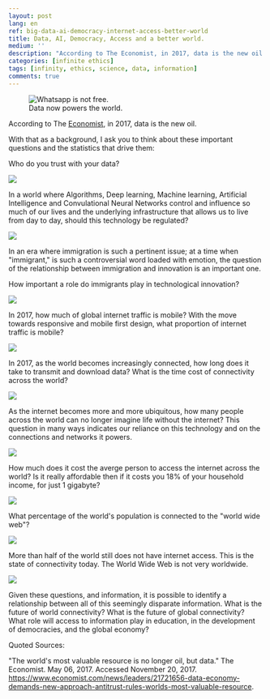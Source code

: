 ```yaml
---
layout: post
lang: en
ref: big-data-ai-democracy-internet-access-better-world
title: Data, AI, Democracy, Access and a better world.
medium: ''
description: "According to The Economist, in 2017, data is the new oil."
categories: [infinite ethics]
tags: [infinity, ethics, science, data, information]
comments: true
---
```

<figure class="sidebar">
  <img
  	srcset="https://images.unsplash.com/photo-1468070454955-c5b6932bd08d?auto=format&fit=crop&w=750&q=60&ixid=dW5zcGxhc2guY29tOzs7Ozs%3D"
    sizes="(min-width: 769px): 25vw, calc(100vw - 4rem)"
  	src="https://images.unsplash.com/photo-1468070454955-c5b6932bd08d?auto=format&fit=crop&w=750&q=60&ixid=dW5zcGxhc2guY29tOzs7Ozs%3D"
  	alt="Whatsapp is not free.">
  <figcaption>Data now powers the world.</figcaption>
</figure>

According to The [Economist](https://www.economist.com/news/leaders/21721656-data-economy-demands-new-approach-antitrust-rules-worlds-most-valuable-resource), in 2017, data is the new oil.

With that as a background, I ask you to think about these important questions and the statistics that drive them:

Who do you trust with your data?
<div class="atlas-chart" data-id="Hy2MrdbjZ" data-width="640" data-height="449"><img src="https://www.theatlas.com/i/atlas_Hy2MrdbjZ.png" style="max-width: 100%;"></div><script src="https://www.theatlas.com/javascripts/atlas.js"></script>

In a world where Algorithms, Deep learning, Machine learning, Artificial Intelligence and Convulational Neural Networks control and influence so much of our lives and the underlying infrastructure that allows us to live from day to day, should this technology be regulated?

<div class="atlas-chart" data-id="Skpf4zQjZ" data-width="640" data-height="449"><img src="https://www.theatlas.com/i/atlas_Skpf4zQjZ.png" style="max-width: 100%;"></div><script src="https://www.theatlas.com/javascripts/atlas.js"></script>

In an era where immigration is such a pertinent issue; at a time when "immigrant," is such a controversial word loaded with emotion, the question of the relationship between immigration and innovation is an important one.

How important a role do immigrants play in technological innovation?

<div class="atlas-chart" data-id="VJHNnKBsl" data-width="640" data-height="409"><img src="https://www.theatlas.com/i/atlas_VJHNnKBsl.png" style="max-width: 100%;"></div><script src="https://www.theatlas.com/javascripts/atlas.js"></script>

In 2017, how much of global internet traffic is mobile? With the move towards responsive and mobile first design, what proportion of internet traffic is mobile?

<div class="atlas-chart" data-id="r1_1ZFE0W" data-width="640" data-height="449"><img src="https://www.theatlas.com/i/atlas_r1_1ZFE0W.png" style="max-width: 100%;"></div><script src="https://www.theatlas.com/javascripts/atlas.js"></script>

In 2017, as the world becomes increasingly connected, how long does it take to transmit and download data? What is the time cost of connectivity across the world?

<div class="atlas-chart" data-id="Sk9USJyu-" data-width="640" data-height="449"><img src="https://www.theatlas.com/i/atlas_Sk9USJyu-.png" style="max-width: 100%;"></div><script src="https://www.theatlas.com/javascripts/atlas.js"></script>

As the internet becomes more and more ubiquitous, how many people across the world can no longer imagine life without the internet? This question in many ways indicates our reliance on this technology and on the connections and networks it powers.

<div class="atlas-chart" data-id="HJbuK9kcZ" data-width="640" data-height="449"><img src="https://www.theatlas.com/i/atlas_HJbuK9kcZ.png" style="max-width: 100%;"></div><script src="https://www.theatlas.com/javascripts/atlas.js"></script>

How much does it cost the averge person to access the internet across the world? Is it really affordable then if it costs you 18% of your household income, for just 1 gigabyte?

<div class="atlas-chart" data-id="r1RnrHdYe" data-width="640" data-height="449"><img src="https://www.theatlas.com/i/atlas_r1RnrHdYe.png" style="max-width: 100%;"></div><script src="https://www.theatlas.com/javascripts/atlas.js"></script>

What percentage of the world's population is connected to the "world wide web"?

<div class="atlas-chart" data-id="HyOldtfug" data-width="640" data-height="449"><img src="https://www.theatlas.com/i/atlas_HyOldtfug.png" style="max-width: 100%;"></div><script src="https://www.theatlas.com/javascripts/atlas.js"></script>

More than half of the world still does not have internet access. This is the state of connectivity today. The World Wide Web is not very worldwide.

<div class="atlas-chart" data-id="rytTwmB8x" data-width="640" data-height="449"><img src="https://www.theatlas.com/i/atlas_rytTwmB8x.png" style="max-width: 100%;"></div><script src="https://www.theatlas.com/javascripts/atlas.js"></script>

Given these questions, and information, it is possible to identify a relationship between all of this seemingly disparate information. What is the future of world connectivity? What is the future of global connectivity? What role will access to information play in education, in the development of democracies, and the global economy?

Quoted Sources:

"The world's most valuable resource is no longer oil, but data." The Economist. May 06, 2017. Accessed November 20, 2017. https://www.economist.com/news/leaders/21721656-data-economy-demands-new-approach-antitrust-rules-worlds-most-valuable-resource.
